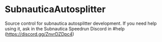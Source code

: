 # SubnauticaAutosplitter
Source control for subnautica autosplitter development.
If you need help using it, ask in the Subnautica Speedrun Discord in #help (https://discord.gg/ZnvrDZDpc4)
